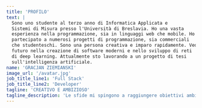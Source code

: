```yaml
---
title: 'PROFILO'
text: |
  Sono uno studente al terzo anno di Informatica Applicata e
  Sistemi di Misura presso l'Università di Breslavia. Ho una vasta
  esperienza nella programmazione, sia in linguaggi web che mobile. Ho
  partecipato a numerosi progetti di programmazione, sia commerciali
  che studenteschi. Sono una persona creativa e imparo rapidamente. Vedo il mio
  futuro nella creazione di software moderni e nello sviluppo di reti
  di deep learning. Attualmente sto lavorando a un progetto di tesi
  sull'intelligenza artificiale.
name: 'GRACJAN ZIEMIANSKI'
image_url: '/avatar.jpg'
job_title_line1: 'Full Stack'
job_title_line2: 'Developer'
tagline: 'CREATIVO E AMBIZIOSO'
tagline_description: 'Le sfide mi spingono a raggiungere obiettivi ambiziosi.'
---
```

